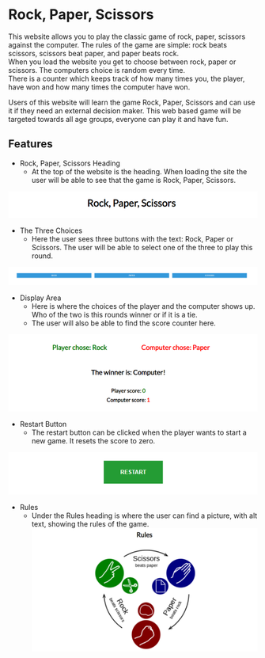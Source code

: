 # Rock, Paper, Scissors

This website allows you to play the classic game of rock, paper, scissors against the computer. The rules of the game are simple: rock beats scissors, scissors beat paper, and paper beats rock.<br>When you load the website you get to choose between rock, paper or scissors. The computers choice is random every time.<br>There is a counter which keeps track of how many times you, the player, have won and how many times the computer have won. 

Users of this website will learn the game Rock, Paper, Scissors and can use it if they need an external decision maker. This web based game will be targeted towards all age groups, everyone can play it and have fun.

## Features

- Rock, Paper, Scissors Heading
    - At the top of the website is the heading. When loading the site the user will be able to see that the game is Rock, Paper, Scissors.

![The Rock, Paper, Scissors header.](assets/images/project-2-header.png)

- The Three Choices
    - Here the user sees three buttons with the text: Rock, Paper or Scissors. The user will be able to select one of the three to play this round.

![Rock, Paper, Scissors buttons.](assets/images/project-2-buttons.png)

- Display Area
    - Here is where the choices of the player and the computer shows up. Who of the two is this rounds winner or if it is a tie.
    - The user will also be able to find the score counter here.

![Display for choise, winner and score counter.](assets/images/project-2-choise-winner-score.png)

- Restart Button
    - The restart button can be clicked when the player wants to start a new game. It resets the score to zero.

![Restart button.](assets/images/project-2-restart-button.png)

- Rules
    - Under the Rules heading is where the user can find a picture, with alt text, showing the rules of the game.
![Rules section.](assets/images/project-2-rules.png)